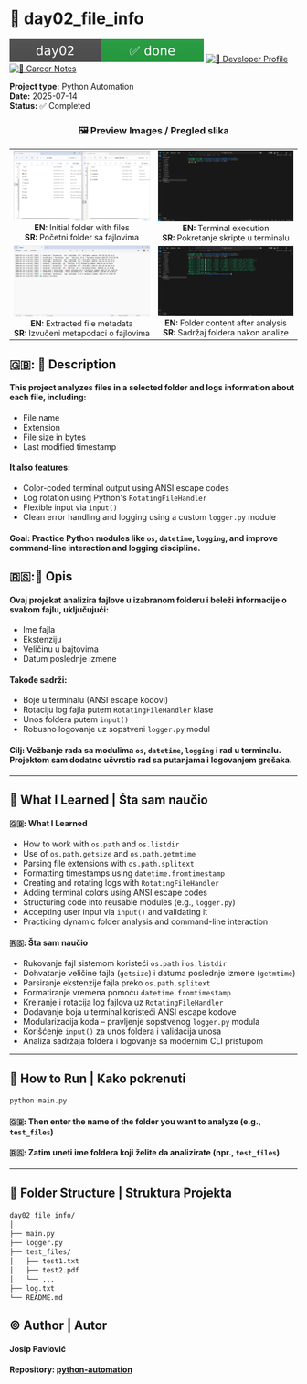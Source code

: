 # 📂 day02_file_info

[![Status](./assets/day02_status.svg)](./README.md)
[![👤 Developer Profile](../assets/dev_profile_badge.svg)](../docs/developer_profile.md)
[![📘 Career Notes](../assets/career_notes_badge.svg)](../docs/career_notes.md)

**Project type:** Python Automation  
**Date:** 2025-07-14  
**Status:** ✅ Completed

<h3 align="center">🖼️ Preview Images / Pregled slika</h3>

<table align="center">
  <tr>
    <td align="center">
      <img src="assets/day02_file_info-preview-3.png" width="300"/><br/>
      <strong>EN:</strong> Initial folder with files<br/>
      <strong>SR:</strong> Početni folder sa fajlovima
    </td>
    <td align="center">
      <img src="assets/day02_file_info-preview-4.png" width="300"/><br/>
      <strong>EN:</strong> Terminal execution<br/>
      <strong>SR:</strong> Pokretanje skripte u terminalu
    </td>
  </tr>
  <tr>
    <td align="center">
      <img src="assets/day02_file_info-preview-2.png" width="300"/><br/>
      <strong>EN:</strong> Extracted file metadata<br/>
      <strong>SR:</strong> Izvučeni metapodaci o fajlovima
    </td>
    <td align="center">
      <img src="assets/day02_file_info-preview-1.png" width="300"/><br/>
      <strong>EN:</strong> Folder content after analysis<br/>
      <strong>SR:</strong> Sadržaj foldera nakon analize
    </td>
  </tr>
</table>

## 🇬🇧: 📌 Description

#### This project analyzes files in a selected folder and logs information about each file, including:

- File name
- Extension
- File size in bytes
- Last modified timestamp

#### It also features:

- Color-coded terminal output using ANSI escape codes
- Log rotation using Python's `RotatingFileHandler`
- Flexible input via `input()`
- Clean error handling and logging using a custom `logger.py` module

#### Goal: Practice Python modules like `os`, `datetime`, `logging`, and improve command-line interaction and logging discipline.

## 🇷🇸:📌 Opis

#### Ovaj projekat analizira fajlove u izabranom folderu i beleži informacije o svakom fajlu, uključujući:

- Ime fajla
- Ekstenziju
- Veličinu u bajtovima
- Datum poslednje izmene

#### Takođe sadrži:

- Boje u terminalu (ANSI escape kodovi)
- Rotaciju log fajla putem `RotatingFileHandler` klase
- Unos foldera putem `input()`
- Robusno logovanje uz sopstveni `logger.py` modul

#### Cilj: Vežbanje rada sa modulima `os`, `datetime`, `logging` i rad u terminalu. Projektom sam dodatno učvrstio rad sa putanjama i logovanjem grešaka.

---

## 🧠 What I Learned | Šta sam naučio

#### 🇬🇧: What I Learned

- How to work with `os.path` and `os.listdir`
- Use of `os.path.getsize` and `os.path.getmtime`
- Parsing file extensions with `os.path.splitext`
- Formatting timestamps using `datetime.fromtimestamp`
- Creating and rotating logs with `RotatingFileHandler`
- Adding terminal colors using ANSI escape codes
- Structuring code into reusable modules (e.g., `logger.py`)
- Accepting user input via `input()` and validating it
- Practicing dynamic folder analysis and command-line interaction

#### 🇷🇸: Šta sam naučio

- Rukovanje fajl sistemom koristeći `os.path` i `os.listdir`
- Dohvatanje veličine fajla (`getsize`) i datuma poslednje izmene (`getmtime`)
- Parsiranje ekstenzije fajla preko `os.path.splitext`
- Formatiranje vremena pomoću `datetime.fromtimestamp`
- Kreiranje i rotacija log fajlova uz `RotatingFileHandler`
- Dodavanje boja u terminal koristeći ANSI escape kodove
- Modularizacija koda – pravljenje sopstvenog `logger.py` modula
- Korišćenje `input()` za unos foldera i validacija unosa
- Analiza sadržaja foldera i logovanje sa modernim CLI pristupom

---

## 🚀 How to Run | Kako pokrenuti

```bash
python main.py
```

#### 🇬🇧: Then enter the name of the folder you want to analyze (e.g., `test_files`)

#### 🇷🇸: Zatim uneti ime foldera koji želite da analizirate (npr., `test_files`)

---

## 📁 Folder Structure | Struktura Projekta

```
day02_file_info/
│
├── main.py
├── logger.py
├── test_files/
│   ├── test1.txt
│   ├── test2.pdf
│   └── ...
├── log.txt
└── README.md
```

## ©️ Author | Autor

#### Josip Pavlović

#### Repository: [python-automation](https://github.com/Jole85/python-automation)
